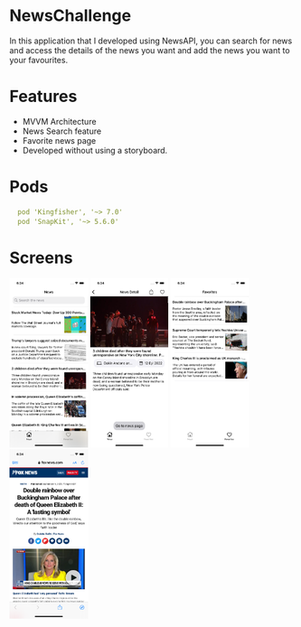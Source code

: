# NewsChallenge

In this application that I developed using NewsAPI, you can search for news and access the details of the news you want and add the news you want to your favourites.

# Features
* MVVM Architecture
* News Search feature
* Favorite news page
* Developed without using a storyboard.

# Pods

```yaml
  pod 'Kingfisher', '~> 7.0'
  pod 'SnapKit', '~> 5.6.0'
```

# Screens
<img height = 300 width = full src="images/1.png">  <img height = 300 width = full src="images/2.png"> <img height = 300 width = full src="images/3.png">
 <img height = 300 width = full src="images/4.png">

